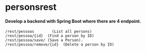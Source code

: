 # personsrest

  #### Develop a backend with Spring Boot where there are 4 endpoint. 
    /rest/pessoas        (List all persons)
    /rest/pessoa/{id}  (Find a person by ID)
    /rest/pessoa/save/ (Save a Person). 
    /rest/pessoa/remove/{id}  (Delete a person by ID)
